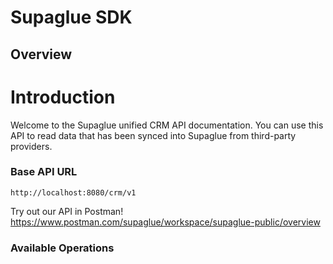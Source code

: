 # Supaglue SDK

## Overview

# Introduction
Welcome to the Supaglue unified CRM API documentation. You can use this API to read data that has been synced into Supaglue from third-party providers.
### Base API URL
```
http://localhost:8080/crm/v1
```


Try out our API in Postman!
<https://www.postman.com/supaglue/workspace/supaglue-public/overview>
### Available Operations

